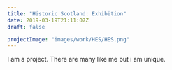 ```yaml
---
title: "Historic Scotland: Exhibition"
date: 2019-03-19T21:11:07Z
draft: false

projectImage: "images/work/HES/HES.png"
---
```


I am a project. There are many like me but i am unique.
